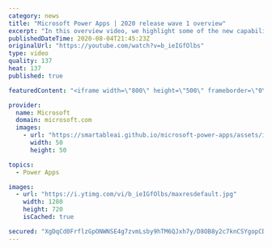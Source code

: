 ```yaml
---
category: news
title: "Microsoft Power Apps | 2020 release wave 1 overview"
excerpt: "In this overview video, we highlight some of the new capabilities included in the latest update to Microsoft Power Apps.      Here are the capabilities covered:     UI enhancements       • Save is always visible       • Chart formatting  Grid user experience enhancements       • Conditional search  "
publishedDateTime: 2020-08-04T21:45:23Z
originalUrl: "https://youtube.com/watch?v=b_ieIGfOlbs"
type: video
quality: 137
heat: 137
published: true

featuredContent: "<iframe width=\"800\" height=\"500\" frameborder=\"0\" src=\"https://www.youtube.com/embed/b_ieIGfOlbs\" allow=\"accelerometer; autoplay; encrypted-media; gyroscope; picture-in-picture\" allowfullscreen></iframe>"

provider:
  name: Microsoft
  domain: microsoft.com
  images:
    - url: "https://smartableai.github.io/microsoft-power-apps/assets/images/organizations/microsoft.com-50x50.jpg"
      width: 50
      height: 50

topics:
  - Power Apps

images:
  - url: "https://i.ytimg.com/vi/b_ieIGfOlbs/maxresdefault.jpg"
    width: 1280
    height: 720
    isCached: true

secured: "XgDqCd0FrflzGpONWNSE4g7zvmLsby9hTM6QJxh7y/D8OB8y2c7knCSYgopCDVfjSUv+Ztlh1c3OSKUD7gk8pwwTxSnTL14Ky5prmVfUpVHZRXKJONs6m0kAZPOxUCHb9c1i+YWLNOLR/JixkwE6pBPJzH2BebklrXLlWDqDaviBXK+fBvsntIGjwUSKH0QeKI1bidm/Lhsi9x/tAb3EDyGn96m/Qcwbh/gTcbvxnWv92+xRJFwcIjwr1OM7hDCIjWuRuik/ZCYkh9P38lctBPIqd2rTb0rBD/uvadSp3hsR/q6C6/fTLCjHlMbwbBzLAJvEJU+QfDJo/YRk3hz1MJCBuFVX2S0AkYELaVqjdiknPYlkqrhJqdKvT5w00EsMfYUDjgPsUQo3VBB9W1jUFuWFsBWKNG4oQJO3jVoCA9Ld8NqRc4WTUgfTotPJJ6Ph;/WBEn2pkLyoMyG8R+acZew=="
---
```


